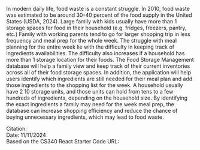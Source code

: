 In modern daily life, food waste is a constant struggle. In 2010, food waste was estimated to be around 30-40 percent of the food supply in the United States (USDA, 2024). Large family with kids usually have more than 1 storage spaces for food in their household (e.g. fridges, freezers, pantry, etc.) Family with working parents tend to go for larger shopping trip in less frequency and meal prep for the whole week. The struggle with meal planning for the entire week lie with the difficulty in keeping track of ingredients availabilities. The difficulty also increases if a household has more than 1 storage location for their foods. The Food Storage Management database will help a family view and keep track of their current inventories across all of their food storage spaces. In addition, the application will help users identify which ingredients are still needed for their meal plan and add those ingredients to the shopping list for the week. A household usually have 2 10 storage units, and those units can hold from tens to a few hundreds of ingredients, depending on the household size. By identifying the exact ingredients a family may need for the week meal prep, the database can increase shopping efficiency and reduce the chance of buying unnecessary ingredients, which may lead to food waste. <br/>

Citation: <br/>
Date: 11/11/2024 <br/>
Based on the CS340 React Starter Code
URL: 



